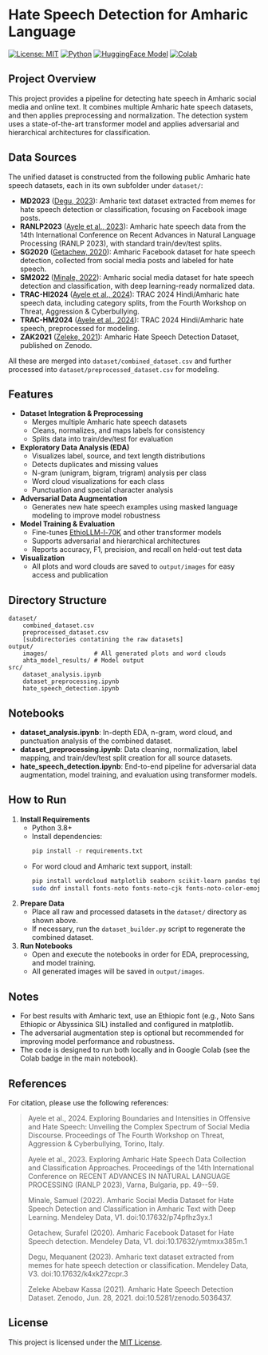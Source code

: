 # Hate Speech Detection for Amharic Language

[![License: MIT](https://img.shields.io/badge/License-MIT-yellow.svg)](LICENSE)
[![Python](https://img.shields.io/badge/Python-3.8%2B-blue.svg)](https://www.python.org/)
[![HuggingFace Model](https://img.shields.io/badge/Model-EthioLLM--l--70K-purple)](https://huggingface.co/EthioNLP/EthioLLM-l-70K)
[![Colab](https://img.shields.io/badge/Run%20in-Google%20Colab-brightgreen?logo=google-colab)](https://colab.research.google.com/github/shama-llama/hate-speech-detection/blob/main/src/hate_speech_detection.ipynb)

## Project Overview
This project provides a pipeline for detecting hate speech in Amharic social media and online text. It combines multiple Amharic hate speech datasets, and then applies preprocessing and normalization. The detection system uses a state-of-the-art transformer model and applies adversarial and hierarchical architectures for classification.

## Data Sources
The unified dataset is constructed from the following public Amharic hate speech datasets, each in its own subfolder under `dataset/`:

- **MD2023** ([Degu, 2023](https://doi.org/10.17632/k4xk27zcpr.3)): Amharic text dataset extracted from memes for hate speech detection or classification, focusing on Facebook image posts.
- **RANLP2023** ([Ayele et al., 2023](https://ranlp.org/2023)): Amharic hate speech data from the 14th International Conference on Recent Advances in Natural Language Processing (RANLP 2023), with standard train/dev/test splits.
- **SG2020** ([Getachew, 2020](https://doi.org/10.17632/ymtmxx385m.1)): Amharic Facebook dataset for hate speech detection, collected from social media posts and labeled for hate speech.
- **SM2022** ([Minale, 2022](https://doi.org/10.17632/p74pfhz3yx.1)): Amharic social media dataset for hate speech detection and classification, with deep learning-ready normalized data.
- **TRAC-HI2024** ([Ayele et al., 2024](https://aclanthology.org/2024.trac-1.1/)): TRAC 2024 Hindi/Amharic hate speech data, including category splits, from the Fourth Workshop on Threat, Aggression & Cyberbullying.
- **TRAC-HM2024** ([Ayele et al., 2024](https://aclanthology.org/2024.trac-1.1/)): TRAC 2024 Hindi/Amharic hate speech, preprocessed for modeling.
- **ZAK2021** ([Zeleke, 2021](https://doi.org/10.5281/zenodo.5036437)): Amharic Hate Speech Detection Dataset, published on Zenodo.

All these are merged into `dataset/combined_dataset.csv` and further processed into `dataset/preprocessed_dataset.csv` for modeling.

## Features
- **Dataset Integration & Preprocessing**
  - Merges multiple Amharic hate speech datasets
  - Cleans, normalizes, and maps labels for consistency
  - Splits data into train/dev/test for evaluation
- **Exploratory Data Analysis (EDA)**
  - Visualizes label, source, and text length distributions
  - Detects duplicates and missing values
  - N-gram (unigram, bigram, trigram) analysis per class
  - Word cloud visualizations for each class
  - Punctuation and special character analysis
- **Adversarial Data Augmentation**
  - Generates new hate speech examples using masked language modeling to improve model robustness
- **Model Training & Evaluation**
  - Fine-tunes [EthioLLM-l-70K](https://huggingface.co/EthioNLP/EthioLLM-l-70K) and other transformer models
  - Supports adversarial and hierarchical architectures
  - Reports accuracy, F1, precision, and recall on held-out test data
- **Visualization**
  - All plots and word clouds are saved to `output/images` for easy access and publication

## Directory Structure
```
dataset/
    combined_dataset.csv
    preprocessed_dataset.csv
    [subdirectories contatining the raw datasets]
output/
    images/             # All generated plots and word clouds
    ahta_model_results/ # Model output
src/
    dataset_analysis.ipynb
    dataset_preprocessing.ipynb
    hate_speech_detection.ipynb
```

## Notebooks
- **dataset_analysis.ipynb**: In-depth EDA, n-gram, word cloud, and punctuation analysis of the combined dataset.
- **dataset_preprocessing.ipynb**: Data cleaning, normalization, label mapping, and train/dev/test split creation for all source datasets.
- **hate_speech_detection.ipynb**: End-to-end pipeline for adversarial data augmentation, model training, and evaluation using transformer models.

## How to Run
1. **Install Requirements**
   - Python 3.8+
   - Install dependencies:
     ```bash
     pip install -r requirements.txt
     ```
   - For word cloud and Amharic text support, install:
     ```bash
     pip install wordcloud matplotlib seaborn scikit-learn pandas tqdm transformers accelerate
     sudo dnf install fonts-noto fonts-noto-cjk fonts-noto-color-emoji fonts-noto-unhinted fonts-noto-extra fonts-noto-mono fonts-noto-ui-core fonts-noto-ui-extra fonts-noto-vf fonts-abyssinica
     ```
2. **Prepare Data**
   - Place all raw and processed datasets in the `dataset/` directory as shown above.
   - If necessary, run the `dataset_builder.py` script to regenerate the combined dataset.
3. **Run Notebooks**
   - Open and execute the notebooks in order for EDA, preprocessing, and model training.
   - All generated images will be saved in `output/images`.

## Notes
- For best results with Amharic text, use an Ethiopic font (e.g., Noto Sans Ethiopic or Abyssinica SIL) installed and configured in matplotlib.
- The adversarial augmentation step is optional but recommended for improving model performance and robustness.
- The code is designed to run both locally and in Google Colab (see the Colab badge in the main notebook).

## References

For citation, please use the following references:

> Ayele et al., 2024. Exploring Boundaries and Intensities in Offensive and Hate Speech: Unveiling the Complex Spectrum of Social Media Discourse. Proceedings of The Fourth Workshop on Threat, Aggression & Cyberbullying, Torino, Italy.
> 
> Ayele et al., 2023. Exploring Amharic Hate Speech Data Collection and Classification Approaches. Proceedings of the 14th International Conference on RECENT ADVANCES IN NATURAL LANGUAGE PROCESSING (RANLP 2023), Varna, Bulgaria, pp. 49--59.
>
> Minale, Samuel (2022). Amharic Social Media Dataset for Hate Speech Detection and Classification in Amharic Text with Deep Learning. Mendeley Data, V1. doi:10.17632/p74pfhz3yx.1
>
> Getachew, Surafel (2020). Amharic Facebook Dataset for Hate Speech detection. Mendeley Data, V1. doi:10.17632/ymtmxx385m.1
>
> Degu, Mequanent (2023). Amharic text dataset extracted from memes for hate speech detection or classification. Mendeley Data, V3. doi:10.17632/k4xk27zcpr.3
>
> Zeleke Abebaw Kassa (2021). Amharic Hate Speech Detection Dataset. Zenodo, Jun. 28, 2021. doi:10.5281/zenodo.5036437.

## License
This project is licensed under the [MIT License](LICENSE).
